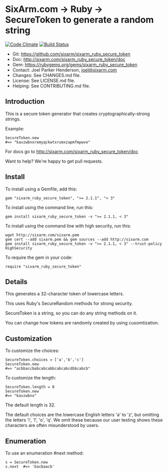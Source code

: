 # SixArm.com → Ruby → <br> SecureToken to generate a random string

<!--HEADER-OPEN-->

[![Code Climate](https://codeclimate.com/github/SixArm/sixarm_ruby_secure_token.png)](https://codeclimate.com/github/SixArm/sixarm_ruby_secure_token)
[![Build Status](https://travis-ci.org/SixArm/sixarm_ruby_secure_token.png)](https://travis-ci.org/SixArm/sixarm_ruby_secure_token)

* Git: <https://github.com/sixarm/sixarm_ruby_secure_token>
* Doc: <http://sixarm.com/sixarm_ruby_secure_token/doc>
* Gem: <https://rubygems.org/gems/sixarm_ruby_secure_token>
* Contact: Joel Parker Henderson, <joel@sixarm.com>
* Changes: See CHANGES.md file.
* License: See LICENSE.md file.
* Helping: See CONTRIBUTING.md file.

<!--HEADER-SHUT-->


## Introduction

This is a secure token generator that creates cryptographically-strong strings.

Example:

    SecureToken.new  
    #=> "kavzwbnxremyqckwtxrumxzapmfmpwve"


For docs go to <http://sixarm.com/sixarm_ruby_secure_token/doc>

Want to help? We're happy to get pull requests.


<!--INSTALL-OPEN-->

## Install

To install using a Gemfile, add this:

    gem "sixarm_ruby_secure_token", ">= 2.1.1", "< 3"

To install using the command line, run this:

    gem install sixarm_ruby_secure_token -v ">= 2.1.1, < 3"

To install using the command line with high security, run this:

    wget http://sixarm.com/sixarm.pem
    gem cert --add sixarm.pem && gem sources --add http://sixarm.com
    gem install sixarm_ruby_secure_token -v ">= 2.1.1, < 3" --trust-policy HighSecurity

To require the gem in your code:

    require "sixarm_ruby_secure_token"

<!--INSTALL-SHUT-->


## Details

This generates a 32-character token of lowercase letters.

This uses Ruby's SecureRandom methods for strong security.

SecureToken is a string, so you can do any string methods on it.

You can change how tokens are randomly created by using cusomtization.


## Customization

To customize the choices:

    SecureToken.choices = ['a','b','c']
    SecureToken.new 
    #=> "acbbaccbabcabcabbcabcabcdbbcabcb"

To customize the length:

    SecureToken.length = 8
    SecureToken.new 
    #=> "kavzwbnx"

The default length is 32. 

The default choices are the lowercase English letters 'a' to 'z', but omitting the letters 'i', 'l', 'o', 'q'. We omit these because our user testing shows these characters are often misunderstood by users.


## Enumeration

To use an enumeration #next method:

    s = SecureToken.new
    s.next  #=> 'bacbaacb'
